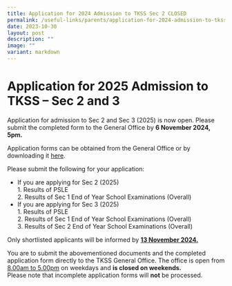 ```yaml
---
title: Application for 2024 Admission to TKSS Sec 2 CLOSED
permalink: /useful-links/parents/application-for-2024-admission-to-tkss-sec-2/
date: 2023-10-30
layout: post
description: ""
image: ""
variant: markdown
---
```

# Application for 2025 Admission to TKSS – Sec 2 and 3

Application for admission to Sec 2 and Sec 3 (2025) is now open. Please submit the completed form to the General Office by **6 November 2024, 5pm.**

Application forms can be obtained from the General Office or by downloading it [here](/files/Application_Form_for_Admission_to_Sec_2_and_Sec_3_in_2025.pdf).

Please submit the following for your application:
* If you are applying for Sec 2 (2025)<br>
				1. Results of PSLE<br>
				2. Results of Sec 1 End of Year School Examinations (Overall)
* If you are applying for Sec 3 (2025)<br>
			1. Results of PSLE<br>
			2. Results of Sec 1 End of Year School Examinations (Overall)<br>
			3. Results of Sec 2 End of Year School Examinations (Overall)

Only shortlisted applicants will be informed by <u>**13 November 2024.**</u>

You are to submit the abovementioned documents and the completed application form directly to the TKSS General Office. The office is open from <u>8.00am to 5.00pm</u> on weekdays and **is closed on weekends.**<br>
Please note that incomplete application forms will **not** be processed.